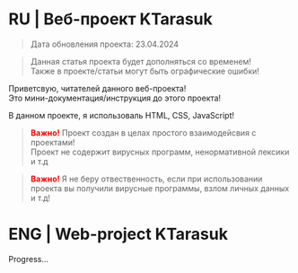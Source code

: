<!--
     Автор: ktarasuk
     Для GitHub, рассказ о проекте 
-->

<style>
     b{ color: red; }
</style>

# RU | Веб-проект KTarasuk
> Дата обновления проекта: 23.04.2024

> Данная статья проекта будет дополняться со временем! <br>
> Также в проекте/статьи могут быть ографические ошибки!

Приветсвую, читателей данного веб-проекта! <br>
Это мини-документация/инструкция до этого проекта!<br>

В данном проекте, я использоваль HTML, CSS, JavaScript!

><b>Важно!</b> Проект создан в целах простого взаимодейсвия с проектами!<br>
Проект не содержит вирусных программ, ненормативной лексики и т.д

><b>Важно!</b> Я не беру отвественность, если при использовании проекта вы получили вирусные программы, взлом личных данных и т.д!

# ENG | Web-project KTarasuk

<p>Progress...</p>
